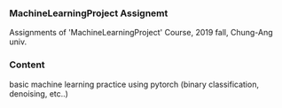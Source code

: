 ### MachineLearningProject Assignemt
Assignments of 'MachineLearningProject' Course, 2019 fall, Chung-Ang univ.
### Content
basic machine learning practice using pytorch
(binary classification, denoising, etc..)
